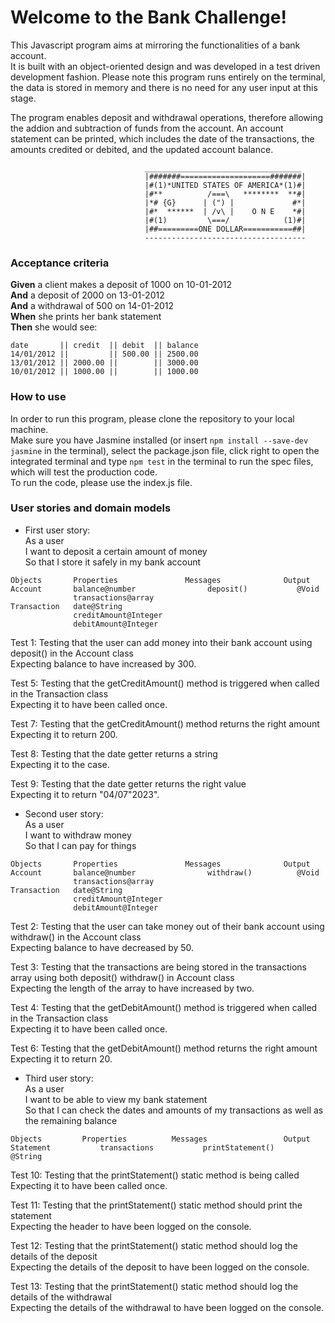 # Welcome to the Bank Challenge!
 
This Javascript program aims at mirroring the functionalities of a bank account. <br>
It is built with an object-oriented design and was developed in a test driven development fashion. Please note this program runs entirely on the terminal, the data is stored in memory and there is no need for any user input at this stage. 

The program enables deposit and withdrawal operations, therefore allowing the addion and subtraction of funds from the account.
An account statement can be printed, which includes the date of the transactions, the amounts credited or debited, and the updated account balance.

                                  ___________________________________
                                  |#######====================#######|
                                  |#(1)*UNITED STATES OF AMERICA*(1)#|
                                  |#**          /===\   ********  **#|
                                  |*# {G}      | (") |             #*|
                                  |#*  ******  | /v\ |    O N E    *#|
                                  |#(1)         \===/            (1)#|
                                  |##=========ONE DOLLAR===========##|
                                  ------------------------------------

### Acceptance criteria

**Given** a client makes a deposit of 1000 on 10-01-2012  
**And** a deposit of 2000 on 13-01-2012  
**And** a withdrawal of 500 on 14-01-2012  
**When** she prints her bank statement  
**Then** she would see:

```
date       || credit  || debit  || balance
14/01/2012 ||         || 500.00 || 2500.00
13/01/2012 || 2000.00 ||        || 3000.00
10/01/2012 || 1000.00 ||        || 1000.00
```

### How to use
In order to run this program, please clone the repository to your local machine. <br>
Make sure you have Jasmine installed (or insert `npm install --save-dev jasmine` in the terminal), select the package.json file, click right to open the integrated terminal and type `npm test` in the terminal to run the spec files, which will test the production code.<br>
To run the code, please use the index.js file. 

### User stories and domain models

* First user story: <br>
As a user<br>
I want to deposit a certain amount of money<br>
So that I store it safely in my bank account

```
Objects		  Properties		       Messages		         Output
Account	      balance@number	            deposit()    		@Void
              transactions@array
Transaction   date@String
              creditAmount@Integer
              debitAmount@Integer
```

Test 1: Testing that the user can add money into their bank account using deposit() in the Account class <br>
Expecting balance to have increased by 300.

Test 5: Testing that the getCreditAmount() method is triggered when called in the Transaction class <br>
Expecting it to have been called once.

Test 7: Testing that the getCreditAmount() method returns the right amount <br>
Expecting it to return 200.

Test 8: Testing that the date getter returns a string <br>
Expecting it to the case.

Test 9: Testing that the date getter returns the right value <br>
Expecting it to return "04/07"2023".

* Second user story: <br>
As a user<br>
I want to withdraw money<br>
So that I can pay for things

```
Objects		  Properties		       Messages		         Output
Account	      balance@number	            withdraw()    		@Void
              transactions@array
Transaction   date@String
              creditAmount@Integer
              debitAmount@Integer
```

Test 2: Testing that the user can take money out of their bank account using withdraw() in the Account class <br>
Expecting balance to have decreased by 50.

Test 3: Testing that the transactions are being stored in the transactions array using both deposit() withdraw() in Account class <br>
Expecting the length of the array to have increased by two.

Test 4: Testing that the getDebitAmount() method is triggered when called in the Transaction class <br>
Expecting it to have been called once.

Test 6: Testing that the getDebitAmount() method returns the right amount <br>
Expecting it to return 20.

* Third user story:<br>
As a user<br>
I want to be able to view my bank statement<br>
So that I can check the dates and amounts of my transactions as well as the remaining balance

```
Objects		    Properties		    Messages		         Output
Statement           transactions           printStatement()             @String
```

Test 10: Testing that the printStatement() static method is being called <br>
Expecting it to have been called once.

Test 11: Testing that the printStatement() static method should print the statement <br>
Expecting the header to have been logged on the console.

Test 12: Testing that the printStatement() static method should log the details of the deposit <br>
Expecting the details of the deposit to have been logged on the console.

Test 13: Testing that the printStatement() static method should log the details of the withdrawal <br>
Expecting the details of the withdrawal to have been logged on the console.
